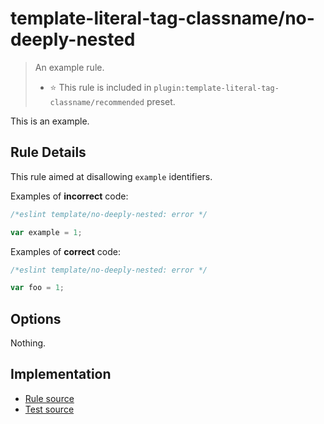 # template-literal-tag-classname/no-deeply-nested

> An example rule.
>
> - ⭐️ This rule is included in `plugin:template-literal-tag-classname/recommended` preset.

This is an example.

## Rule Details

This rule aimed at disallowing `example` identifiers.

Examples of **incorrect** code:

```ts
/*eslint template/no-deeply-nested: error */

var example = 1;
```

Examples of **correct** code:

```ts
/*eslint template/no-deeply-nested: error */

var foo = 1;
```

## Options

Nothing.

## Implementation

- [Rule source](../../src/rules/no-deeply-nested.ts)
- [Test source](../../tests/rules/no-deeply-nested.ts)
